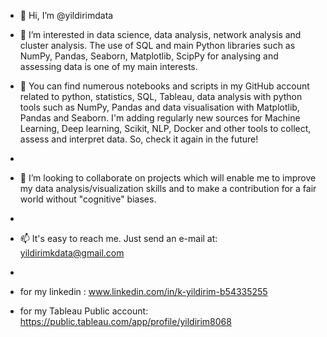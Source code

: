 - 👋 Hi, I’m @yildirimdata
- 👀 I’m interested in  data science, data analysis, network analysis and cluster analysis. The use of SQL and main Python libraries such as NumPy, Pandas, Seaborn, Matplotlib, ScipPy for analysing and assessing data is one of my main interests. 

- 🌱 You can find numerous notebooks and scripts in my GitHub account related to python, statistics, SQL, Tableau, data analysis with python tools such as NumPy, Pandas and data visualisation with Matplotlib, Pandas and Seaborn. I'm adding regularly new sources for Machine Learning, Deep learning, Scikit, NLP, Docker and other tools to collect, assess and interpret data. So, check it again in the future!
- 
- 💞️ I’m looking to collaborate on projects which will enable me to improve my data analysis/visualization skills and to make a contribution for a fair world without "cognitive" biases.
- 
- 📫 It's easy to reach me. Just send an e-mail at: yildirimkdata@gmail.com
- 
- for my linkedin : www.linkedin.com/in/k-yildirim-b54335255 
- for my Tableau Public account: https://public.tableau.com/app/profile/yildirim8068

<!---
yildirimdata/yildirimdata is a ✨ special ✨ repository because its `README.md` (this file) appears on your GitHub profile.
You can click the Preview link to take a look at your changes.
--->
